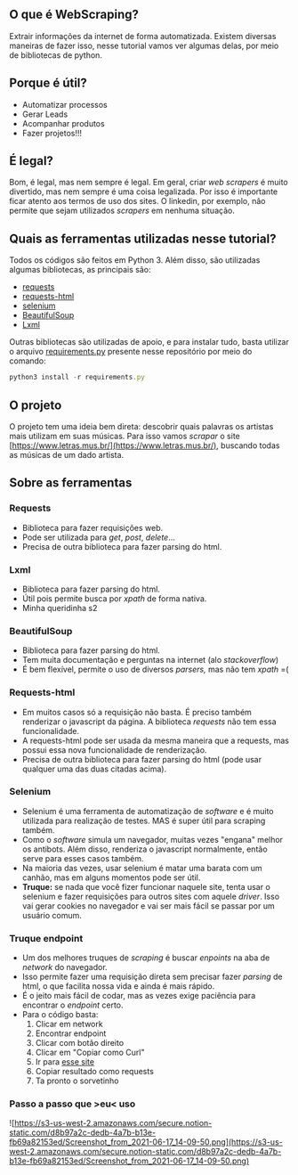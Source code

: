 ## O que é WebScraping?

Extrair informações da internet de forma automatizada. Existem diversas maneiras de fazer isso, nesse tutorial vamos ver algumas delas, por meio de bibliotecas de python.

## Porque é útil?

- Automatizar processos
- Gerar Leads
- Acompanhar produtos
- Fazer projetos!!!

## É legal?

Bom, é legal, mas nem sempre é legal. Em geral, criar *web scrapers* é muito divertido, mas nem sempre é uma coisa legalizada. Por isso é importante ficar atento aos termos de uso dos sites. O linkedin, por exemplo, não permite que sejam utilizados *scrapers* em nenhuma situação.

## Quais as ferramentas utilizadas nesse tutorial?

Todos os códigos são feitos em Python 3. Além disso, são utilizadas algumas bibliotecas, as principais são:

- [requests](https://pypi.org/project/requests/)
- [requests-html](https://pypi.org/project/requests-html/)
- [selenium](https://pypi.org/project/selenium/)
- [BeautifulSoup](https://pypi.org/project/beautifulsoup4/)
- [Lxml](https://pypi.org/project/lxml/)

Outras bibliotecas são utilizadas de apoio, e para instalar tudo, basta utilizar o arquivo [requirements.py](http://requirenments.py) presente nesse repositório por meio do comando:

```jsx
python3 install -r requirements.py
```

## O projeto

O projeto tem uma ideia bem direta: descobrir quais palavras os artistas mais utilizam em suas músicas. Para isso vamos *scrapar* o site [https://www.letras.mus.br/](https://www.letras.mus.br/), buscando todas as músicas de um dado artista.

## Sobre as ferramentas

### Requests

- Biblioteca para fazer requisições web.
- Pode ser utilizada para *get*, *post*, *delete*...
- Precisa de outra biblioteca para fazer parsing do html.

### Lxml

- Biblioteca para fazer parsing do html.
- Útil pois permite busca por *xpath* de forma nativa.
- Minha queridinha s2

### BeautifulSoup

- Biblioteca para fazer parsing do html.
- Tem muita documentação e perguntas na internet (alo *stackoverflow*)
- É bem flexível, permite o uso de diversos *parsers,* mas não tem *xpath* =(

### Requests-html

- Em muitos casos só a requisição não basta. É preciso também renderizar o javascript da página. A biblioteca *requests* não tem essa funcionalidade.
- A requests-html pode ser usada da mesma maneira que a requests, mas possui essa nova funcionalidade de renderização.
- Precisa de outra biblioteca para fazer parsing do html (pode usar qualquer uma das duas citadas acima).

### Selenium

- Selenium é uma ferramenta de automatização de *software* e é muito utilizada para realização de testes. MAS é super útil para scraping também.
- Como o *software* simula um navegador, muitas vezes "engana" melhor os antibots. Além disso, renderiza o javascript normalmente, então serve para esses casos também.
- Na maioria das vezes, usar selenium é matar uma barata com um canhão, mas em alguns momentos pode ser útil.
- **Truque:** se nada que você fizer funcionar naquele site, tenta usar o selenium e fazer requisições para outros sites com aquele *driver*. Isso vai gerar cookies no navegador e vai ser mais fácil se passar por um usuário comum.

### Truque endpoint

- Um dos melhores truques de *scraping* é buscar *enpoints* na aba de *network* do navegador.
- Isso permite fazer uma requisição direta sem precisar fazer *parsing* de html, o que facilita nossa vida e ainda é mais rápido.
- É o jeito mais fácil de codar, mas as vezes exige paciência para encontrar o *endpoint* certo.
- Para o código basta:
    1. Clicar em network 
    2. Encontrar endpoint
    3. Clicar com botão direito
    4. Clicar em "Copiar como Curl" 
    5. Ir para [esse site](https://curl.trillworks.com/) 
    6. Copiar resultado como requests
    7. Ta pronto o sorvetinho

### Passo a passo que >eu< uso

![https://s3-us-west-2.amazonaws.com/secure.notion-static.com/d8b97a2c-dedb-4a7b-b13e-fb69a82153ed/Screenshot_from_2021-06-17_14-09-50.png](https://s3-us-west-2.amazonaws.com/secure.notion-static.com/d8b97a2c-dedb-4a7b-b13e-fb69a82153ed/Screenshot_from_2021-06-17_14-09-50.png)
